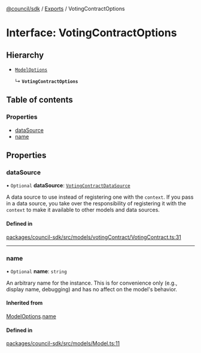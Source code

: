 [@council/sdk](../README.md) / [Exports](../modules.md) / VotingContractOptions

# Interface: VotingContractOptions

## Hierarchy

- [`ModelOptions`](ModelOptions.md)

  ↳ **`VotingContractOptions`**

## Table of contents

### Properties

- [dataSource](VotingContractOptions.md#datasource)
- [name](VotingContractOptions.md#name)

## Properties

### dataSource

• `Optional` **dataSource**: [`VotingContractDataSource`](VotingContractDataSource.md)

A data source to use instead of registering one with the `context`. If you
pass in a data source, you take over the responsibility of registering it
with the `context` to make it available to other models and data sources.

#### Defined in

[packages/council-sdk/src/models/votingContract/VotingContract.ts:31](https://github.com/delv-tech/council-monorepo/blob/c29492c/packages/council-sdk/src/models/votingContract/VotingContract.ts#L31)

___

### name

• `Optional` **name**: `string`

An arbitrary name for the instance. This is for convenience only (e.g.,
display name, debugging) and has no affect on the model's behavior.

#### Inherited from

[ModelOptions](ModelOptions.md).[name](ModelOptions.md#name)

#### Defined in

[packages/council-sdk/src/models/Model.ts:11](https://github.com/delv-tech/council-monorepo/blob/c29492c/packages/council-sdk/src/models/Model.ts#L11)
